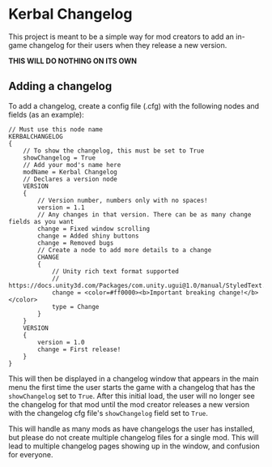 # Kerbal Changelog

This project is meant to be a simple way for mod creators to add an in-game changelog for their users when they release a new version.

**THIS WILL DO NOTHING ON ITS OWN**

## Adding a changelog

To add a changelog, create a config file (.cfg) with the following nodes and fields (as an example):

	// Must use this node name
	KERBALCHANGELOG
	{
		// To show the changelog, this must be set to True
		showChangelog = True
		// Add your mod's name here
		modName = Kerbal Changelog
		// Declares a version node
		VERSION
		{
			// Version number, numbers only with no spaces!
			version = 1.1
			// Any changes in that version. There can be as many change fields as you want
			change = Fixed window scrolling
			change = Added shiny buttons
			change = Removed bugs
			// Create a node to add more details to a change
			CHANGE
			{
				// Unity rich text format supported
				// https://docs.unity3d.com/Packages/com.unity.ugui@1.0/manual/StyledText.html
				change = <color=#ff0000><b>Important breaking change!</b></color>
				type = Change
			}
		}
		VERSION
		{
			version = 1.0
			change = First release!
		}
	}

This will then be displayed in a changelog window that appears in the main menu the first time the user starts the game with a changelog that has the `showChangelog` set to `True`. After this initial load, the user will no longer see the changelog for that mod until the mod creator releases a new version with the changelog cfg file's `showChangelog` field set to `True`.

This will handle as many mods as have changelogs the user has installed, but please do not create multiple changelog files for a single mod. This will lead to multiple changelog pages showing up in the window, and confusion for everyone.
